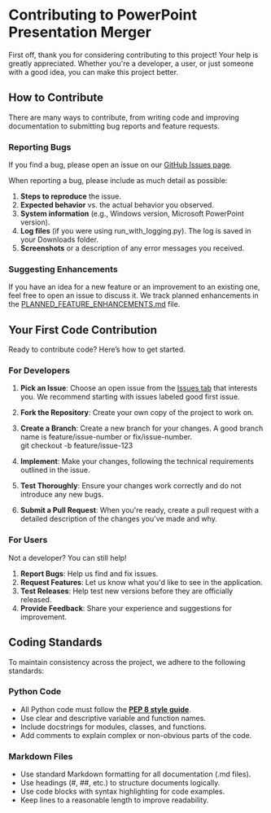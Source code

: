 # **Contributing to PowerPoint Presentation Merger**

First off, thank you for considering contributing to this project\! Your help is greatly appreciated. Whether you're a developer, a user, or just someone with a good idea, you can make this project better.

## **How to Contribute**

There are many ways to contribute, from writing code and improving documentation to submitting bug reports and feature requests.

### **Reporting Bugs**

If you find a bug, please open an issue on our [GitHub Issues page](https://github.com/laashamar/MergePowerPointPresentations/issues).

When reporting a bug, please include as much detail as possible:

1. **Steps to reproduce** the issue.  
2. **Expected behavior** vs. the actual behavior you observed.  
3. **System information** (e.g., Windows version, Microsoft PowerPoint version).  
4. **Log files** (if you were using run\_with\_logging.py). The log is saved in your Downloads folder.  
5. **Screenshots** or a description of any error messages you received.

### **Suggesting Enhancements**

If you have an idea for a new feature or an improvement to an existing one, feel free to open an issue to discuss it. We track planned enhancements in the [PLANNED_FEATURE_ENHANCEMENTS.md](PLANNED_FEATURE_ENHANCEMENTS.md) file.

## **Your First Code Contribution**

Ready to contribute code? Here’s how to get started.

### **For Developers**

1. **Pick an Issue**: Choose an open issue from the [Issues tab](https://github.com/laashamar/MergePowerPointPresentations/issues) that interests you. We recommend starting with issues labeled good first issue.  
2. **Fork the Repository**: Create your own copy of the project to work on.  
3. **Create a Branch**: Create a new branch for your changes. A good branch name is feature/issue-number or fix/issue-number.  
   git checkout \-b feature/issue-123

4. **Implement**: Make your changes, following the technical requirements outlined in the issue.  
5. **Test Thoroughly**: Ensure your changes work correctly and do not introduce any new bugs.  
6. **Submit a Pull Request**: When you're ready, create a pull request with a detailed description of the changes you've made and why.

### **For Users**

Not a developer? You can still help\!

1. **Report Bugs**: Help us find and fix issues.  
2. **Request Features**: Let us know what you'd like to see in the application.  
3. **Test Releases**: Help test new versions before they are officially released.  
4. **Provide Feedback**: Share your experience and suggestions for improvement.

## **Coding Standards**

To maintain consistency across the project, we adhere to the following standards:

### **Python Code**

* All Python code must follow the [**PEP 8 style guide**](https://www.python.org/dev/peps/pep-0008/).  
* Use clear and descriptive variable and function names.  
* Include docstrings for modules, classes, and functions.  
* Add comments to explain complex or non-obvious parts of the code.

### **Markdown Files**

* Use standard Markdown formatting for all documentation (.md files).  
* Use headings (\#, \#\#, etc.) to structure documents logically.  
* Use code blocks with syntax highlighting for code examples.  
* Keep lines to a reasonable length to improve readability.
